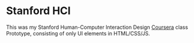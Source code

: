 Stanford HCI
============

This was my Stanford Human-Computer Interaction Design [Coursera](http://www.coursera.org/) class Prototype, consisting of only UI elements in HTML/CSS/JS.